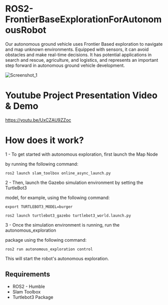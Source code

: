 # ROS2-FrontierBaseExplorationForAutonomousRobot
Our autonomous ground vehicle uses Frontier Based exploration to navigate and map unknown environments. Equipped with sensors, it can avoid obstacles and make real-time decisions. It has potential applications in search and rescue, agriculture, and logistics, and represents an important step forward in autonomous ground vehicle development.


![Screenshot_1](https://user-images.githubusercontent.com/87595266/218670694-e53bb1c4-fff2-42e9-9b9e-62b298da7fff.png)


# Youtube Project Presentation Video & Demo

https://youtu.be/UxCZAU9ZZoc


# How does it work?

1 - To get started with autonomous exploration, first launch the Map Node 

by running the following command:

`ros2 launch slam_toolbox online_async_launch.py`

2 - Then, launch the Gazebo simulation environment by setting the TurtleBot3 

model, for example, using the following command:

`export TURTLEBOT3_MODEL=burger`


`ros2 launch turtlebot3_gazebo turtlebot3_world.launch.py`

3 - Once the simulation environment is running, run the autonomous_exploration 

package using the following command:

`ros2 run autonomous_exploration control`

This will start the robot's autonomous exploration.

## Requirements

- ROS2 - Humble
- Slam Toolbox
- Turtlebot3 Package
